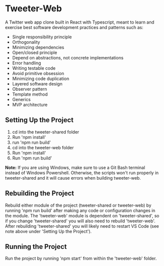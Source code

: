 # Tweeter-Web

A Twitter web app clone built in React with Typescript, meant to learn and exercise best software development practices and patterns such as:
- Single responsibility principle
- Orthogonality
- Minimizing dependencies
- Open/closed principle
- Depend on abstractions, not concrete implementations
- Error handling
- Writing testable code
- Avoid primitive obsession
- Minimizing code duplication
- Layered software design
- Observer pattern
- Template method
- Generics
- MVP architecture

## Setting Up the Project

1. cd into the tweeter-shared folder
1. Run 'npm install'
1. run 'npm run build'
1. cd into the tweeter-web folder
1. Run 'npm install'
1. Run 'npm run build'

**Note:** If you are using Windows, make sure to use a Git Bash terminal instead of Windows Powershell. Otherwise, the scripts won't run properly in tweeter-shared and it will cause errors when building tweeter-web.

## Rebuilding the Project

Rebuild either module of the project (tweeter-shared or tweeter-web) by running 'npm run build' after making any code or configuration changes in the module. The 'tweeter-web' module is dependent on 'tweeter-shared', so if you change 'tweeter-shared' you will also need to rebuild 'tweeter-web'. After rebuilding 'tweeter-shared' you will likely need to restart VS Code (see note above under 'Setting Up the Project').

## Running the Project

Run the project by running 'npm start' from within the 'tweeter-web' folder.
